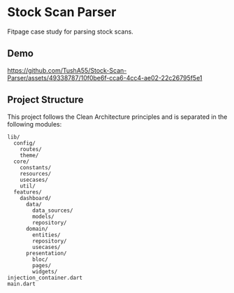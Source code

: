 # Stock Scan Parser

Fitpage case study for parsing stock scans.

## Demo

https://github.com/TushA55/Stock-Scan-Parser/assets/49338787/10f0be6f-cca6-4cc4-ae02-22c26795f5e1

## Project Structure

This project follows the Clean Architecture principles and is separated in the following modules:

```
lib/
  config/
    routes/
    theme/
  core/
    constants/
    resources/
    usecases/
    util/
  features/
    dashboard/
      data/
        data_sources/
        models/
        repository/
      domain/
        entities/
        repository/
        usecases/
      presentation/
        bloc/
        pages/
        widgets/
injection_container.dart
main.dart
```

